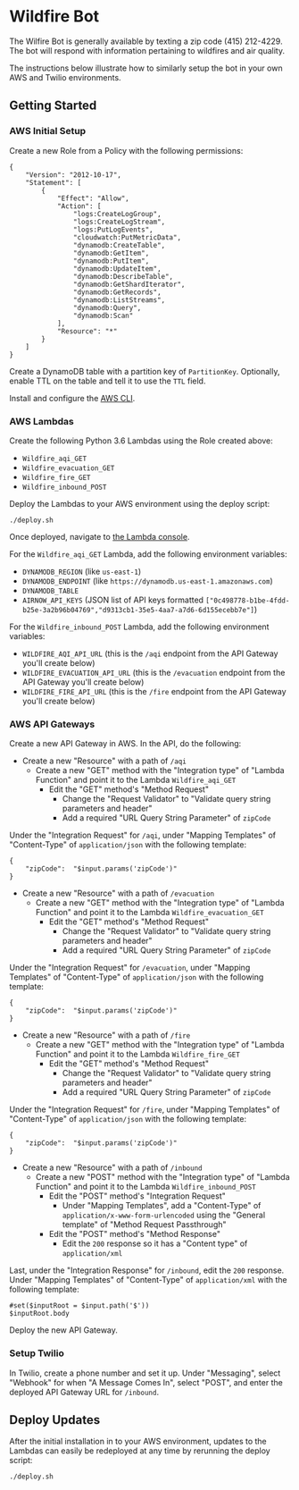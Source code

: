 # Wildfire Bot

The Wilfire Bot is generally available by texting a zip code (415) 212-4229. The bot will respond with information pertaining to wildfires and air quality.

The instructions below illustrate how to similarly setup the bot in your own AWS and Twilio environments.

## Getting Started

### AWS Initial Setup

Create a new Role from a Policy with the following permissions:

```
{
    "Version": "2012-10-17",
    "Statement": [
        {
            "Effect": "Allow",
            "Action": [
                "logs:CreateLogGroup",
                "logs:CreateLogStream",
                "logs:PutLogEvents",
                "cloudwatch:PutMetricData",
                "dynamodb:CreateTable",
                "dynamodb:GetItem",
                "dynamodb:PutItem",
                "dynamodb:UpdateItem",
                "dynamodb:DescribeTable",
                "dynamodb:GetShardIterator",
                "dynamodb:GetRecords",
                "dynamodb:ListStreams",
                "dynamodb:Query",
                "dynamodb:Scan"
            ],
            "Resource": "*"
        }
    ]
}
```

Create a DynamoDB table with a partition key of `PartitionKey`. Optionally, enable
TTL on the table and tell it to use the `TTL` field.

Install and configure the [AWS CLI](https://docs.aws.amazon.com/lambda/latest/dg/setup-awscli.html).

### AWS Lambdas

Create the following Python 3.6 Lambdas using the Role created above:

- `Wildfire_aqi_GET`
- `Wildfire_evacuation_GET`
- `Wildfire_fire_GET`
- `Wildfire_inbound_POST`

Deploy the Lambdas to your AWS environment using the deploy script:

```
./deploy.sh
```

Once deployed, navigate to [the Lambda console](https://console.aws.amazon.com/lambda/home).

For the `Wildfire_aqi_GET` Lambda, add the following environment variables:

- `DYNAMODB_REGION` (like `us-east-1`)
- `DYNAMODB_ENDPOINT` (like `https://dynamodb.us-east-1.amazonaws.com`)
- `DYNAMODB_TABLE`
- `AIRNOW_API_KEYS` (JSON list of API keys formatted `["0c498778-b1be-4fdd-b25e-3a2b96b04769","d9313cb1-35e5-4aa7-a7d6-6d155ecebb7e"]`)

For the `Wildfire_inbound_POST` Lambda, add the following environment variables:

- `WILDFIRE_AQI_API_URL` (this is the `/aqi` endpoint from the API Gateway you'll create below)
- `WILDFIRE_EVACUATION_API_URL` (this is the `/evacuation` endpoint from the API Gateway you'll create below)
- `WILDFIRE_FIRE_API_URL` (this is the `/fire` endpoint from the API Gateway you'll create below)

### AWS API Gateways

Create a new API Gateway in AWS. In the API, do the following:

- Create a new "Resource" with a path of `/aqi`
  - Create a new "GET" method with the "Integration type" of "Lambda Function" and point it to the Lambda `Wildfire_aqi_GET`
    - Edit the "GET" method's "Method Request"
      - Change the "Request Validator" to "Validate query string parameters and header"
      - Add a required "URL Query String Parameter" of `zipCode`

Under the "Integration Request" for `/aqi`, under "Mapping Templates" of "Content-Type" of `application/json` with the following template:

```
{
    "zipCode":  "$input.params('zipCode')"
}
```

- Create a new "Resource" with a path of `/evacuation`
  - Create a new "GET" method with the "Integration type" of "Lambda Function" and point it to the Lambda `Wildfire_evacuation_GET`
    - Edit the "GET" method's "Method Request"
      - Change the "Request Validator" to "Validate query string parameters and header"
      - Add a required "URL Query String Parameter" of `zipCode`

Under the "Integration Request" for `/evacuation`, under "Mapping Templates" of "Content-Type" of `application/json` with the following template:

```
{
    "zipCode":  "$input.params('zipCode')"
}
```

- Create a new "Resource" with a path of `/fire`
  - Create a new "GET" method with the "Integration type" of "Lambda Function" and point it to the Lambda `Wildfire_fire_GET`
    - Edit the "GET" method's "Method Request"
      - Change the "Request Validator" to "Validate query string parameters and header"
      - Add a required "URL Query String Parameter" of `zipCode`

Under the "Integration Request" for `/fire`, under "Mapping Templates" of "Content-Type" of `application/json` with the following template:

```
{
    "zipCode":  "$input.params('zipCode')"
}
```

- Create a new "Resource" with a path of `/inbound`
  - Create a new "POST" method with the "Integration type" of "Lambda Function" and point it to the Lambda `Wildfire_inbound_POST`
    - Edit the "POST" method's "Integration Request"
      - Under "Mapping Templates", add a "Content-Type" of `application/x-www-form-urlencoded` using the "General template" of "Method Request Passthrough"
    - Edit the "POST" method's "Method Response"
      - Edit the `200` response so it has a "Content type" of `application/xml`

Last, under the "Integration Response" for `/inbound`, edit the `200` response. Under "Mapping Templates" of "Content-Type" of `application/xml` with the following template:

```
#set($inputRoot = $input.path('$'))
$inputRoot.body
```

Deploy the new API Gateway.

### Setup Twilio

In Twilio, create a phone number and set it up. Under "Messaging", select
"Webhook" for when "A Message Comes In", select "POST", and enter the deployed
API Gateway URL for `/inbound`.

## Deploy Updates

After the initial installation in to your AWS environment, updates to the Lambdas
can easily be redeployed at any time by rerunning the deploy script:

```
./deploy.sh
```
